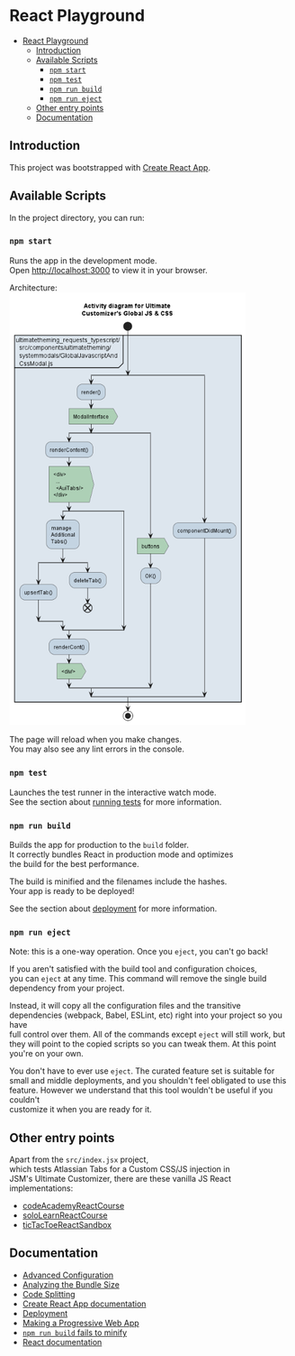 # React Playground

- [React Playground](#react-playground)
  - [Introduction](#introduction)
  - [Available Scripts](#available-scripts)
    - [`npm start`](#npm-start)
    - [`npm test`](#npm-test)
    - [`npm run build`](#npm-run-build)
    - [`npm run eject`](#npm-run-eject)
  - [Other entry points](#other-entry-points)
  - [Documentation](#documentation)

<style>
img {
  max-width: 30em;
  background-color: #FFF;
}
</style>

## Introduction

This project was bootstrapped with [Create React App](https://github.com/facebook/create-react-app).

## Available Scripts

In the project directory, you can run:

### `npm start`

Runs the app in the development mode.\
Open [http://localhost:3000](http://localhost:3000) to view it in your browser.

Architecture:\
<img src="docs/architecture-src-index.png">

The page will reload when you make changes.\
You may also see any lint errors in the console.

### `npm test`

Launches the test runner in the interactive watch mode.\
See the section about [running tests](https://facebook.github.io/create-react-app/docs/running-tests) for more information.

### `npm run build`

Builds the app for production to the `build` folder.\
It correctly bundles React in production mode and optimizes\
the build for the best performance.

The build is minified and the filenames include the hashes.\
Your app is ready to be deployed!

See the section about [deployment](https://facebook.github.io/create-react-app/docs/deployment) for more information.

### `npm run eject`

Note: this is a one-way operation. Once you `eject`, you can't go back!

If you aren't satisfied with the build tool and configuration choices,\
you can `eject` at any time. This command will remove the single build\
dependency from your project.

Instead, it will copy all the configuration files and the transitive\
dependencies (webpack, Babel, ESLint, etc) right into your project so you have\
full control over them. All of the commands except `eject` will still work, but\
they will point to the copied scripts so you can tweak them. At this point\
you're on your own.

You don't have to ever use `eject`. The curated feature set is suitable for\
small and middle deployments, and you shouldn't feel obligated to use this\
feature. However we understand that this tool wouldn't be useful if you couldn't\
customize it when you are ready for it.

## Other entry points

Apart from the `src/index.jsx` project,\
which tests Atlassian Tabs for a Custom CSS/JS injection in\
JSM's Ultimate Customizer, there are these vanilla JS React implementations:

- [codeAcademyReactCourse](./codeAcademyReactCourse.html)
- [soloLearnReactCourse](./soloLearnReactCourse.html)
- [ticTacToeReactSandbox](./ticTacToeReactSandbox.html)

## Documentation

- [Advanced Configuration](https://facebook.github.io/create-react-app/docs/advanced-configuration)
- [Analyzing the Bundle Size](https://facebook.github.io/create-react-app/docs/analyzing-the-bundle-size)
- [Code Splitting](https://facebook.github.io/create-react-app/docs/code-splitting)
- [Create React App documentation](https://facebook.github.io/create-react-app/docs/getting-started)
- [Deployment](https://facebook.github.io/create-react-app/docs/deployment)
- [Making a Progressive Web App](https://facebook.github.io/create-react-app/docs/making-a-progressive-web-app)
- [`npm run build` fails to minify](https://facebook.github.io/create-react-app/docs/troubleshooting#npm-run-build-fails-to-minify)
- [React documentation](https://reactjs.org/)
